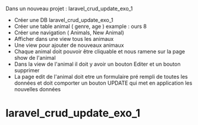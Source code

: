 Dans un nouveau projet : laravel_crud_update_exo_1
- Créer une DB laravel_crud_update_exo_1
- Créer une table animal ( genre, age ) example : ours 8
- Créer une navigation ( Animals, New Animal)
- Afficher dans une view tous les animaux
- Une view pour ajouter de nouveaux animaux
- Chaque animal doit pouvoir être cliquable et nous ramene sur la page show de l'animal
- Dans la view de l'animal il doit y avoir un bouton Editer et un bouton supprimer
- La page edit de l'animal doit etre un formulaire pré rempli de toutes les données et doit comporter un bouton UPDATE qui met en application les nouvelles données
# laravel_crud_update_exo_1
